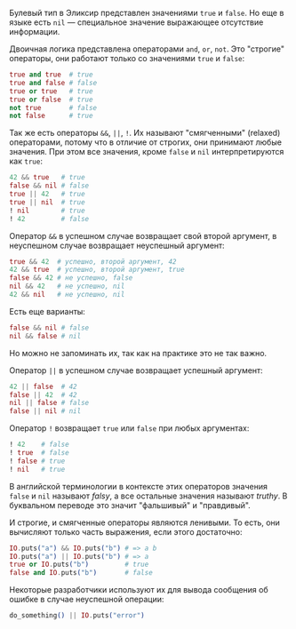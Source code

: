 
Булевый тип в Эликсир представлен значениями `true` и `false`. Но еще в языке есть `nil` — специальное значение выражающее отсутствие информации.

Двоичная логика представлена операторами `and`, `or`, `not`. Это "строгие" операторы, они работают только со значениями `true` и `false`:

```elixir
true and true  # true
true and false # false
true or true   # true
true or false  # true
not true       # false
not false      # true
```

Так же есть операторы `&&`, `||`, `!`. Их называют "смягченными" (relaxed) операторами, потому что в отличие от строгих, они принимают любые значения. При этом все значения, кроме `false` и `nil` интерпретируются как `true`:

```elixir
42 && true   # true
false && nil # false
true || 42   # true
true || nil  # true
! nil        # true
! 42         # false
```

Оператор `&&` в успешном случае возвращает свой второй аргумент, в неуспешном случае возвращает неуспешный аргумент:

```elixir
true && 42  # успешно, второй аргумент, 42
42 && true  # успешно, второй аргумент, true
false && 42 # не успешно, false
nil && 42   # не успешно, nil
42 && nil   # не успешно, nil
```

Есть еще варианты:

```elixir
false && nil # false
nil && false # nil
```

Но можно не запоминать их, так как на практике это не так важно.

Оператор `||` в успешном случае возвращает успешный аргумент:

```elixir
42 || false  # 42
false || 42  # 42
nil || false # false
false || nil # nil
```

Оператор `!` возвращает `true` или `false` при любых аргументах:

```elixir
! 42    # false
! true  # false
! false # true
! nil   # true
```

В английской терминологии в контексте этих операторов значения `false` и `nil` называют *falsy*, а все остальные значения называют *truthy*. В буквальном переводе это значит "фальшивый" и "правдивый".

И строгие, и смягченные операторы являются ленивыми. То есть, они вычисляют только часть выражения, если этого достаточно:

```elixir
IO.puts("a") && IO.puts("b") # => a b
IO.puts("a") || IO.puts("b") # => a
true or IO.puts("b")         # true
false and IO.puts("b")       # false
```

Некоторые разработчики используют их для вывода сообщения об ошибке в случае неуспешной операции:

```elixir
do_something() || IO.puts("error")
```
